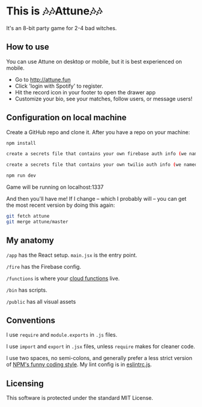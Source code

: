 # This is 🎶🎶Attune🎶🎶

It's an 8-bit party game for 2-4 bad witches.

## How to use

You can use Attune on desktop or mobile, but it is best experienced on mobile.
* Go to http://attune.fun
* Click 'login with Spotify' to register.
* Hit the record icon in your footer to open the drawer app
* Customize your bio, see your matches, follow users, or message users!

## Configuration on local machine

Create a GitHub repo and clone it. After you have a repo on your machine:

```sh
npm install

create a secrets file that contains your own firebase auth info (we named ours "witches_brew.env.js")

create a secrets file that contains your own twilio auth info (we named ours "secrets.js")

npm run dev
```

Game will be running on localhost:1337

And then you'll have me! If I change – which I probably will – you can get the most recent
version by doing this again:

```sh
git fetch attune
git merge attune/master
```


## My anatomy

`/app` has the React setup. `main.jsx` is the entry point.

`/fire` has the Firebase config.

`/functions` is where your [cloud functions](https://firebase.google.com/preview/functions/write-firebase-functions) live.

`/bin` has scripts.

`/public` has all visual assets

## Conventions

I use `require` and `module.exports` in `.js` files.

I use `import` and `export` in `.jsx` files, unless `require` makes for cleaner code.

I use two spaces, no semi-colons, and generally prefer a less strict version of
[NPM's funny coding style](https://docs.npmjs.com/misc/coding-style). My lint config is
in [eslintrc.js](eslintrc.js).

## Licensing
This software is protected under the standard MIT License.
